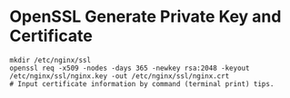 # OpenSSL Generate Private Key and Certificate  
  
`mkdir /etc/nginx/ssl`  
`openssl req -x509 -nodes -days 365 -newkey rsa:2048 -keyout /etc/nginx/ssl/nginx.key -out /etc/nginx/ssl/nginx.crt`  
`# Input certificate information by command (terminal print) tips.`  